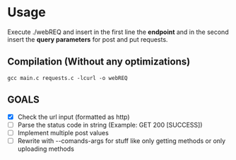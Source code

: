 <h1>Usage</h1>
Execute ./webREQ and insert in the first line the <strong>endpoint</strong> and in the second insert the <strong> query parameters</strong> for post and put requests.

<h2> Compilation (Without any optimizations)</h2>
<code>gcc main.c requests.c -lcurl -o webREQ </code>

<h2> GOALS </h2>

- [X] Check the url input (formatted as http)
- [ ] Parse the status code in string (Example: GET 200 [SUCCESS])
- [ ] Implement multiple post values
- [ ] Rewrite with --comands-args for stuff like only getting methods or only uploading methods
